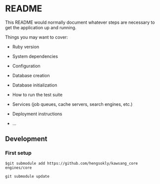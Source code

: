 # README

This README would normally document whatever steps are necessary to get the
application up and running.

Things you may want to cover:

* Ruby version

* System dependencies

* Configuration

* Database creation

* Database initialization

* How to run the test suite

* Services (job queues, cache servers, search engines, etc.)

* Deployment instructions

* ...

## Development
### First setup
```$git submodule add https://github.com/hengsokly/kawsang_core engines/core```

```git submodule update```
